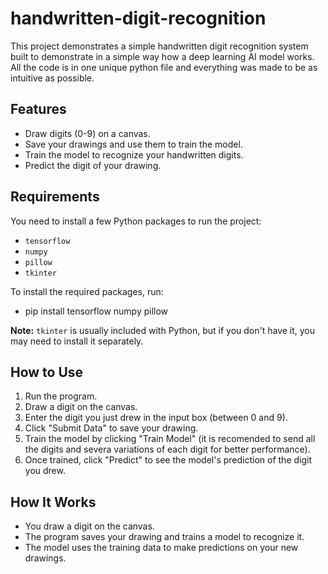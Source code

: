 # handwritten-digit-recognition
 This project demonstrates a simple handwritten digit recognition system built to demonstrate in a simple way how a deep learning AI model works. All the code is in one unique python file and everything was made to be as intuitive as possible.

## Features

- Draw digits (0-9) on a canvas.
- Save your drawings and use them to train the model.
- Train the model to recognize your handwritten digits.
- Predict the digit of your drawing.

## Requirements

You need to install a few Python packages to run the project:

- `tensorflow`
- `numpy`
- `pillow`
- `tkinter`

To install the required packages, run:
- pip install tensorflow numpy pillow


**Note:** `tkinter` is usually included with Python, but if you don't have it, you may need to install it separately.

## How to Use

1. Run the program.
2. Draw a digit on the canvas.
3. Enter the digit you just drew in the input box (between 0 and 9).
4. Click "Submit Data" to save your drawing.
5. Train the model by clicking "Train Model" (it is recomended to send all the digits and severa variations of each digit for better performance).
6. Once trained, click "Predict" to see the model's prediction of the digit you drew.

## How It Works

- You draw a digit on the canvas.
- The program saves your drawing and trains a model to recognize it.
- The model uses the training data to make predictions on your new drawings.
